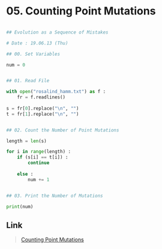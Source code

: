 # 05. Counting Point Mutations
```python

## Evolution as a Sequence of Mistakes

# Date : 19.06.13 (Thu)

## 00. Set Variables

num = 0


## 01. Read File

with open("rosalind_hamm.txt") as f :
	fr = f.readlines()
	
s = fr[0].replace("\n", "")
t = fr[1].replace("\n", "")


## 02. Count the Number of Point Mutations 

length = len(s)

for i in range(length) :
	if (s[i] == t[i]) :
		continue
		
	else :
		num += 1


## 03. Print the Number of Mutations

print(num)
```
## Link
> [Counting Point Mutations](http://rosalind.info/problems/hamm/)
